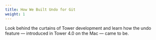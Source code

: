 ```yaml
---
title: How We Built Undo for Git
weight: 1
---
```


Look behind the curtains of Tower development and learn how the undo feature — introduced in Tower 4.0 on the Mac — came to be.
